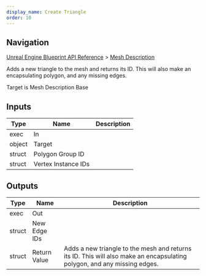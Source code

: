 ```yaml
---
display_name: Create Triangle
order: 10
---
```

## Navigation

[Unreal Engine Blueprint API Reference](https://dev.epicgames.com/documentation/en-us/unreal-engine/BlueprintAPI) > [Mesh Description](https://dev.epicgames.com/documentation/en-us/unreal-engine/BlueprintAPI/MeshDescription)

Adds a new triangle to the mesh and returns its ID. This will also make an encapsulating polygon, and any missing edges.

Target is Mesh Description Base

## Inputs

| Type | Name | Description |
| --- | --- | --- |
| exec | In |  |
| object | Target |  |
| struct | Polygon Group ID |  |
| struct | Vertex Instance IDs |  |

## Outputs

| Type | Name | Description |
| --- | --- | --- |
| exec | Out |  |
| struct | New Edge IDs |  |
| struct | Return Value | Adds a new triangle to the mesh and returns its ID. This will also make an encapsulating polygon, and any missing edges. |
